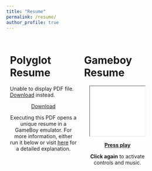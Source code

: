 ```yaml
---
title: "Resume"
permalink: /resume/
author_profile: true
---
```

<style>
* {
  box-sizing: border-box;
}

/* Create two equal columns that floats next to each other */
.column {
  float: left;
  width: 50%;
  padding: 10px;
}

/* Clear floats after the columns */
.row:after {
  content: "";
  display: table;
  clear: both;
}

iframe {
    display: block;
    aspect-ratio: 20/18;
    width: 85%;
    margin: 0 auto;
}
.aspect-ratio{
    position: relative;
    height: 0;
    padding-top: 90%;
}

</style>

<div class="row">
  <div class="column">
  <centering><h1>Polyglot Resume</h1></centering>
    <object data="../assets/files/resume/resume.pdf" width="100%" height="600" type='application/pdf'>
    <p>Unable to display PDF file. <a href="/assets/files/resume/resume.pdf">Download</a> instead.</p>
    </object>
    <center><a href="/assets/files/resume/resume.pdf">Download</a></center>
    <center><p>Executing this PDF opens a unique resume in a GameBoy emulator. For more information, either run it below or visit <a href="/projects/2023/08/04/resume.html">here</a> for a detailed explanation.</p></center>
  </div>
  <div class="column">
  <centering><h1>Gameboy Resume</h1></centering>
    <p align="center">
    <iframe
      id="emulator"
      title="GameBoy Emulator"
      src="/assets/files/resume/simple.html"
      allowfullscreen
    >
    </iframe>
    </p>
    <center><p><u><b>Press play</b></u></p><p><b>Click again</b> to activate controls and music.</p></center>
    </div>
</div>


